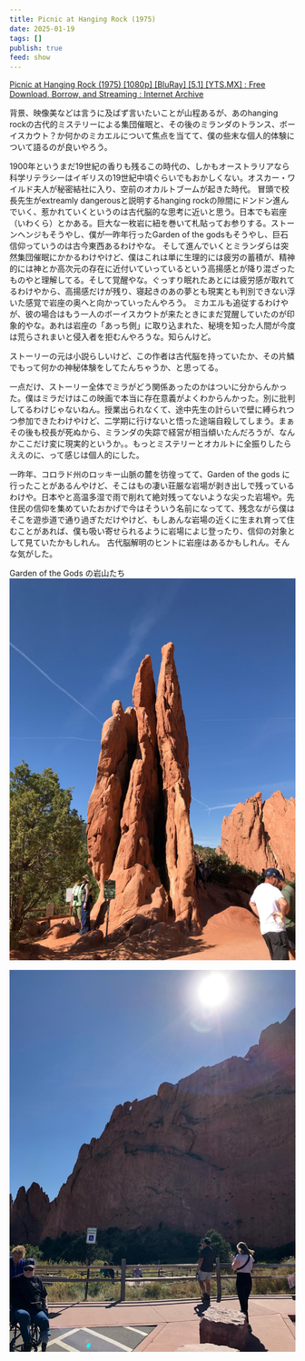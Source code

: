 ```yaml
---
title: Picnic at Hanging Rock (1975)
date: 2025-01-19
tags: []
publish: true
feed: show
---
```

[Picnic at Hanging Rock (1975) \[1080p\] \[BluRay\] \[5.1\] \[YTS.MX\] : Free Download, Borrow, and Streaming : Internet Archive](https://archive.org/details/nAzq5LORjmZSfIkJoJO2NwJh0bscjTX54pMHQic0EKfNsOSFBGkYxZDONmnoDFXp)

背景、映像美などは言うに及ばず言いたいことが山程あるが、あのhanging rockの古代的ミステリーによる集団催眠と、その後のミランダのトランス、ボーイスカウト？か何かのミカエルについて焦点を当てて、僕の些末な個人的体験について語るのが良いやろう。

1900年というまだ19世紀の香りも残るこの時代の、しかもオーストラリアなら科学リテラシーはイギリスの19世紀中頃ぐらいでもおかしくない。オスカー・ワイルド夫人が秘密結社に入り、空前のオカルトブームが起きた時代。
冒頭で校長先生がextreamly dangerousと説明するhanging rockの隙間にドンドン進んでいく、惹かれていくというのは古代脳的な思考に近いと思う。日本でも岩座（いわくら）とかある。巨大な一枚岩に紐を巻いて札貼ってお参りする。ストーンヘンジもそうやし、僕が一昨年行ったGarden of the godsもそうやし、巨石信仰っていうのは古今東西あるわけやな。
そして進んでいくとミランダらは突然集団催眠にかかるわけやけど、僕はこれは単に生理的には疲労の蓄積が、精神的には神とか高次元の存在に近付いていっているという高揚感とが降り混ざったものやと理解してる。そして覚醒やな。ぐっすり眠れたあとには疲労感が取れてるわけやから、高揚感だけが残り、寝起きのあの夢とも現実とも判別できない浮いた感覚で岩座の奥へと向かっていったんやろう。
ミカエルも追従するわけやが、彼の場合はもう一人のボーイスカウトが来たときにまだ覚醒していたのが印象的やな。あれは岩座の「あっち側」に取り込まれた、秘境を知った人間が今度は荒らされまいと侵入者を拒むんやろうな。知らんけど。

ストーリーの元は小説らしいけど、この作者は古代脳を持っていたか、その片鱗でもって何かの神秘体験をしてたんちゃうか、と思ってる。

一点だけ、ストーリー全体でミラがどう関係あったのかはついに分からんかった。僕はミラだけはこの映画で本当に存在意義がよくわからんかった。別に批判してるわけじゃないねん。授業出られなくて、途中先生の計らいで壁に縛られつつ参加できたわけやけど、二学期に行けないと悟った途端自殺してしまう。まぁその後も校長が死ぬから、ミランダの失踪で経営が相当傾いたんだろうが、なんかここだけ変に現実的というか。。もっとミステリーとオカルトに全振りしたらええのに、って感じは個人的にした。

一昨年、コロラド州のロッキー山脈の麓を彷徨ってて、Garden of the gods に行ったことがあるんやけど、そこはもの凄い荘厳な岩場が剥き出しで残っているわけや。日本やと高温多湿で雨で削れて絶対残ってないような尖った岩場や。先住民の信仰を集めていたおかげで今はそういう名前になってて、残念ながら僕はそこを遊歩道で通り過ぎただけやけど、もしあんな岩場の近くに生まれ育って住むことがあれば、僕も吸い寄せられるように岩場によじ登ったり、信仰の対象として見ていたかもしれん。
古代脳解明のヒントに岩座はあるかもしれん。そんな気がした。

Garden of the Gods の岩山たち
![](../../assets/img/Public/Picnic%20at%20Hanging%20Rock-20250119221523076.jpg)

![](../../assets/img/Public/Picnic%20at%20Hanging%20Rock-20250119221531821.jpg)
